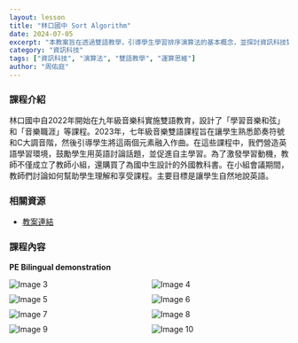 ```yaml
---
layout: lesson
title: "林口國中 Sort Algorithm"
date: 2024-07-05
excerpt: "本教案旨在透過雙語教學，引導學生學習排序演算法的基本概念，並探討資訊科技對日常生活的影響。"
category: "資訊科技"
tags: ["資訊科技", "演算法", "雙語教學", "運算思維"]
author: "周佑庭"
---
```


### 課程介紹

林口國中自2022年開始在九年級音樂科實施雙語教育，設計了「學習音樂和弦」和「音樂職涯」等課程。2023年，七年級音樂雙語課程旨在讓學生熟悉節奏符號和C大調音階，然後引導學生將這兩個元素融入作曲。在這些課程中，我們營造英語學習環境，鼓勵學生用英語討論話題，並促進自主學習。為了激發學習動機，教師不僅成立了教師小組，還購買了為國中生設計的外國教科書。在小組會議期間，教師們討論如何幫助學生理解和享受課程。主要目標是讓學生自然地說英語。

### 相關資源

* [教案連結](https://drive.google.com/file/d/1jHt4_hfCNSsnLD72_ZBiEaZBfOLrfJEb/view?usp=drive_link)

### 課程內容

**PE Bilingual demonstration**

<div style="display: flex; flex-direction: row; flex-wrap: wrap; gap: 10px; margin-bottom: 10px;">
    <img src="https://lh6.googleusercontent.com/jK3nYwfPgxHTQ_4RA-NmygpJlNd_qvhc01NphXtME7fLViI2D0Jx5_E0RDP6M1MRgLtK3nSKWdgWCwVnxdt3L7kozxkK12oLF0k8EB-L_OeBknYp2WOoWFnhlAdQzVueuHn7FD2yxUu8a6GVIZj0HvKKKbJoEn7RWYuK4XfpAMwrfVgPq_JSXw=w1280" alt="Image 3" style="flex: 1; min-width: 48%; object-fit: cover;">
    <img src="https://lh3.googleusercontent.com/PX11KxOwTrziT5DmuKv9k4B4EyXXw6YS-7zks7lSLzDezZmQxPShwYT7Y7-lsrdMLrQR14nI3TJslcLNUAe-P8I1p7tSD4gVvwjvHPOB_8mGOlaOF4XydsXblaj5OiWacsccBZ6h2iOdHrKqspL3uvedlLvyWT5jS89NRnKO2ViBPZ4qen5fTg=w1280" alt="Image 4" style="flex: 1; min-width: 48%; object-fit: cover;">
</div>

<div style="display: flex; flex-direction: row; flex-wrap: wrap; gap: 10px; margin-bottom: 10px;">
    <img src="https://lh5.googleusercontent.com/xBlNDfC034bEqa3g3XKSYHz53WGTC_BrRcRd3mYu2ZO8bsyf_EMnU7Ioi-pDPKddg1D1k6HUHQJYQRaee6QyXjji4GKi0e79bDrvZuRS9xF-_IRx2vW12k2qAwgznfGfAypWWyW4Y-Tiu_-MCXOuiNx2V5EU_axWOgt4RtuD-sFm2gXiUm_MGA=w1280" alt="Image 5" style="flex: 1; min-width: 48%; object-fit: cover;">
    <img src="https://lh5.googleusercontent.com/SoidEDklm31GpUKaom_9_3a2HNMBNZ4gUns4GpWoKE2gIjbrxM3GQUczpPmynwxTvX-zVA9kbN3Z3zoOSpxYug9bWU_iAZv9PWcxLIFFnOvsT-sD3m7l6nc4HL-Xtqd4UTqQtRSe7FJyL1nOcWoOYeH1h09x32aA__LKRhhJ4gavOEPS2pOFVA=w1280" alt="Image 6" style="flex: 1; min-width: 48%; object-fit: cover;">
</div>

<div style="display: flex; flex-direction: row; flex-wrap: wrap; gap: 10px; margin-bottom: 10px;">
    <img src="https://lh5.googleusercontent.com/a99F8-GCPucJhODrS1XG5leGznoMAgCJWO9v229cJGT7pn9TWItwilXDwVwDsKeK79SOyMLmFN9rBY_xdju9FhtkKN0rfT_ZZts5DTC-KaYXqGYYZ4G2FpXnsdz23ZbW36kKRiaibpSCzJELHoHLbRDeLAE6QX8gCQeDkbPwTjGhrYX64Deicg=w1280" alt="Image 7" style="flex: 1; min-width: 48%; object-fit: cover;">
    <img src="https://lh4.googleusercontent.com/O6jgFeeaezqxi17hg-F15BGFVN4XqywwQGJbNY-IYiY9hQ3KgHZkxO6_ZlQny1bUE4QrYTLoxEaTE3uaL5VjvAHp4JFVVb3s1jAmOHsGQSfvNsT6tZAc1KnFavgcjdH4jz-wuWrEhmxu9JZGqifEsHXujFFy5_MmbVuHjiBGtlWDIIzu9htfQg=w1280" alt="Image 8" style="flex: 1; min-width: 48%; object-fit: cover;">
</div>

<div style="display: flex; flex-direction: row; flex-wrap: wrap; gap: 10px; margin-bottom: 10px;">
    <img src="https://lh4.googleusercontent.com/dpI8oLbvf5dOkfCOM08_hrkHTfUvWU7vOpl7rzsH5jUHNqvNB_0efHpAlF0f0n_Y8ryeorQI3EyN8_d2qnCcQ6Ivn61tuB7NBirHdxuelnn4jDQM2_mgM_1BL6T7YBy9R2lja3gQ5h4r1hNXgp4r-hSOuclYuhra8el5nrAKh1WgYpEaM4enhA=w1280" alt="Image 9" style="flex: 1; min-width: 48%; object-fit: cover;">
    <img src="https://lh6.googleusercontent.com/ydAys0A_9qtAubqhx0uIUGkqsfPfbYiAN4iytH0s3l9IX8dIDoyImIKMa4oiUoFDUHhNFOwUvZEtP5E9kid3Wf_N2wHBjD3J403Y-BK37jHmSBj6anbyts2SH7f8dypEKfibg6dwszW9qzynPCysK0AIeG4WEQ9K3bz-kG0vdKht0q4rg_VKuw=w1280" alt="Image 10" style="flex: 1; min-width: 48%; object-fit: cover;">
</div>


